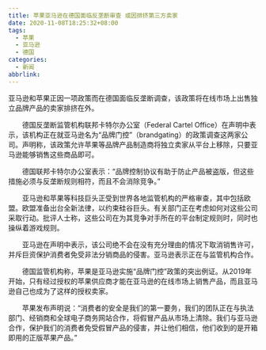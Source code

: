 ```yaml
---
title: 苹果亚马逊在德国面临反垄断审查 或因排挤第三方卖家
date: 2020-11-08T18:25:32+08:00
tags:
  - 苹果
  - 亚马逊
  - 德国
categories:
  - 新闻
abbrlink:
---
```


亚马逊和苹果正因一项政策而在德国面临反垄断调查，该政策将在线市场上出售独立品牌产品的卖家排挤在外。

　　德国反垄断监管机构联邦卡特尔办公室（Federal Cartel Office）在声明中表示，该机构正在就亚马逊名为“品牌门控”（brandgating）的政策调查这两家公司。声明称，该政策允许苹果等品牌产品制造商将独立卖家从平台上移除，只要亚马逊能够销售这些商品即可。

　　德国联邦卡特尔办公室表示：“品牌控制协议有助于防止产品被盗版，但这些措施必须与反垄断规则相符，而且不会消除竞争。”

　　亚马逊和苹果等科技巨头正受到世界各地监管机构的严格审查，其中包括欧盟。欧盟准备出台全新法律，以约束硅谷巨头。有关部门正在考虑如何对这些公司采取行动。批评人士称，这些公司在为其竞争对手所在的平台制定规则时，同时也操纵着游戏规则。

　　亚马逊在声明中表示，该公司绝不会在没有充分理由的情况下取消销售许可，并斥巨资保护消费者免受非法分销商品的侵害。亚马逊表示正在与监管机构合作。

　　德国监管机构称，苹果是亚马逊实施“品牌门控”政策的突出例证。从2019年开始，只有经过授权的苹果供应商才能在亚马逊的在线市场上销售产品，而且亚马逊自己也成为了这样的授权卖家。

　　苹果发布声明说：“消费者的安全是我们的第一要务，我们的团队正在与执法部门、经销商和全球电子商务网站合作，将假冒产品从市场上清除。我们与亚马逊合作，保护我们的消费者免受假冒产品的侵害，并让他们相信，他们收到的是开箱即用的正版苹果产品。”